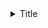 <details>
  <summary>Title</summary>

  Here is the longer content stored under the title

</details>

